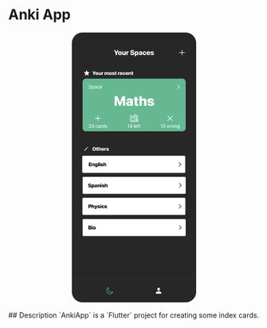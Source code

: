 # Anki App
<p align="center">
<img src="./lib/assets/homepage_screenshot.png" alt="Anki App Logo" width="250">
</p>
## Description
`AnkiApp` is a `Flutter` project for creating some index cards. 
